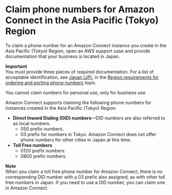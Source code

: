 # Claim phone numbers for Amazon Connect in the Asia Pacific \(Tokyo\) Region<a name="connect-tokyo-region"></a>

To claim a phone number for an Amazon Connect instance you create in the Asia Pacific \(Tokyo\) Region, open an AWS support case and provide documentation that your business is located in Japan\. 

**Important**  
You must provide three pieces of required documentation\. For a list of acceptable identification, see [Japan \(JP\)](phone-number-requirements.md#japan-requirements), in the [Region requirements for ordering and porting phone numbers](phone-number-requirements.md) topic\. 

You cannot claim numbers for personal use, only for business use\. 

Amazon Connect supports claiming the following phone numbers for instances created in the Asia Pacific \(Tokyo\) Region\.
+ **Direct Inward Dialing \(DID\) numbers**—DID numbers are also referred to as local numbers\.
  + 050 prefix numbers\.
  + 03 prefix for numbers in Tokyo\. Amazon Connect does not offer phone numbers for other cities in Japan at this time\.
+ **Toll Free numbers**
  + 0120 prefix numbers\.
  + 0800 prefix numbers\.

**Note**  
When you claim a toll free phone number for Amazon Connect, there is no corresponding DID number with a 03 prefix also assigned, as with other toll free numbers in Japan\. If you need to use a DID number, you can claim one in Amazon Connect\.